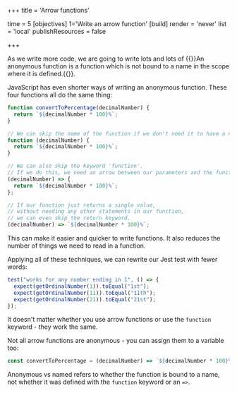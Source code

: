 +++
title = 'Arrow functions'

time = 5
[objectives]
    1='Write an arrow function'
[build]
  render = 'never'
  list = 'local'
  publishResources = false

+++

As we write more code, we are going to write lots and lots of {{<tooltip title="anonymous functions">}}An anonymous function is a function which is not bound to a name in the scope where it is defined.{{</tooltip>}}.

JavaScript has even shorter ways of writing an anonymous function. These four functions all do the same thing:

```js
function convertToPercentage(decimalNumber) {
  return `${decimalNumber * 100}%`;
}
```

```js
// We can skip the name of the function if we don't need it to have a name.
function (decimalNumber) {
  return `${decimalNumber * 100}%`;
}
```

```js
// We can also skip the keyword 'function'.
// If we do this, we need an arrow between our parameters and the function body.
(decimalNumber) => {
  return `${decimalNumber * 100}%`;
};
```

```js
// If our function just returns a single value,
// without needing any other statements in our function,
// we can even skip the return keyword.
(decimalNumber) => `${decimalNumber * 100}%`;
```

This can make it easier and quicker to write functions. It also reduces the number of things we need to read in a function.

Applying all of these techniques, we can rewrite our Jest test with fewer words:

```js
test("works for any number ending in 1", () => {
  expect(getOrdinalNumber(1)).toEqual("1st");
  expect(getOrdinalNumber(11)).toEqual("11th");
  expect(getOrdinalNumber(21)).toEqual("21st");
});
```

It doesn't matter whether you use arrow functions or use the `function` keyword - they work the same.

Not all arrow functions are anonymous - you can assign them to a variable too:

```js
const convertToPercentage = (decimalNumber) => `${decimalNumber * 100}%`;
```

Anonymous vs named refers to whether the function is bound to a name, not whether it was defined with the `function` keyword or an `=>`.
